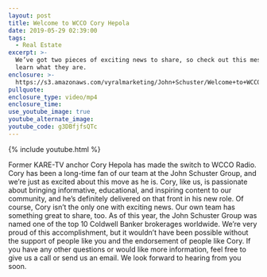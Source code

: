 ```yaml
---
layout: post
title: Welcome to WCCO Cory Hepola
date: 2019-05-29 02:39:00
tags:
  - Real Estate
excerpt: >-
  We’ve got two pieces of exciting news to share, so check out this message to
  learn what they are.
enclosure: >-
  https://s3.amazonaws.com/vyralmarketing/John+Schuster/Welcome+to+WCCO+Cory+Hepola.mp4
pullquote:
enclosure_type: video/mp4
enclosure_time:
use_youtube_image: true
youtube_alternate_image:
youtube_code: g3DBfjfsQTc
---
```


{% include youtube.html %}

Former KARE-TV anchor Cory Hepola has made the switch to WCCO Radio. Cory has been a long-time fan of our team at the John Schuster Group, and we’re just as excited about this move as he is. Cory, like us, is passionate about bringing informative, educational, and inspiring content to our community, and he’s definitely delivered on that front in his new role. Of course, Cory isn’t the only one with exciting news. Our own team has something great to share, too. As of this year, the John Schuster Group was named one of the top 10 Coldwell Banker brokerages worldwide. We’re very proud of this accomplishment, but it wouldn’t have been possible without the support of people like you and the endorsement of people like Cory. If you have any other questions or would like more information, feel free to give us a call or send us an email. We look forward to hearing from you soon.